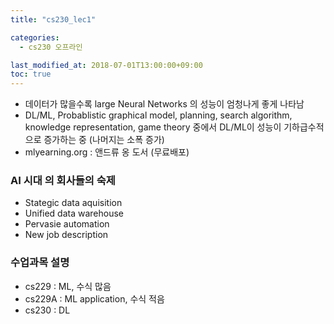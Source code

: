 ```yaml
---
title: "cs230_lec1"

categories: 
  - cs230 오프라인 

last_modified_at: 2018-07-01T13:00:00+09:00
toc: true
---
```

- 데이터가 많을수록 large Neural Networks 의 성능이 엄청나게 좋게 나타남
- DL/ML, Probablistic graphical model, planning, search algorithm, knowledge representation, game theory 중에서 DL/ML이 성능이 기하급수적으로 증가하는 중 (나머지는 소폭 증가)
- mlyearning.org : 앤드류 옹 도서 (무료배포)

### AI 시대 의 회사들의 숙제
- Stategic data aquisition 
- Unified data warehouse
- Pervasie automation
- New job description

### 수업과목 설명
- cs229 : ML, 수식 많음
- cs229A : ML application, 수식 적음
- cs230 : DL

